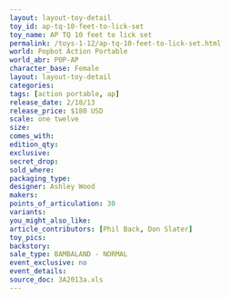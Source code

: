 ```yaml
---
layout: layout-toy-detail 
toy_id: ap-tq-10-feet-to-lick-set
toy_name: AP TQ 10 feet to lick set
permalink: /toys-1-12/ap-tq-10-feet-to-lick-set.html
world: Popbot Action Portable
world_abr: POP-AP
character_base: Female
layout: layout-toy-detail
categories: 
tags: [action portable, ap] 
release_date: 2/18/13
release_price: $180 USD
scale: one twelve
size: 
comes_with: 
edition_qty: 
exclusive: 
secret_drop: 
sold_where: 
packaging_type: 
designer: Ashley Wood
makers: 
points_of_articulation: 30
variants: 
you_might_also_like: 
article_contributors: [Phil Back, Don Slater]
toy_pics: 
backstory: 
sale_type: BAMBALAND - NORMAL
event_exclusive: no
event_details: 
source_doc: 3A2013a.xls
---
```

